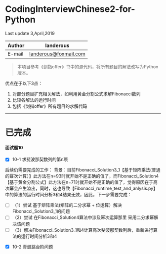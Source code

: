 CodingInterviewChinese2-for-Python
===========================
Last update 3,April,2019</br>

|Author|landerous|
|---|---
|E-mail|landerous@foxmail.com

> 本项目参考《剑指offer》书中的源代码，将所有题目的解法改写为Python版本。

优点在于以下3点：
1. 对部分题目扩充相关解法，如利用黄金分割公式求解Fibonacci数列
2. 比较各解法的运行时间
3. 包括《剑指offer》所有题目的求解代码

****

# 已完成
#### 面试题10
- [x] 10-1 求斐波那契数列的第n项

后续仍需要完成的工作：
背景：目前Fibonacci_Solution3_1【基于矩阵乘法(普通的幂次计算）】此方法在n=93时就开始不是正确的值了，而Fibonacci_Solution4【基于黄金分割公式】此方法在n=71时就开始不是正确的值了，觉得原因在于高次幂会产生溢出，同时，这也导致【Fibonacci_runtime_test_and_anlysis.py】中的算法的运行时间分析3和4结果无效，因此，下一步需要完成：
* [ ] （1）尝试 基于矩阵乘法(矩阵的二分求幂 + 位运算）解决Fibonacci_Solution3_1的问题
* [ ] （2）尝试 在Fibonacci_Solution4算法中涉及幂次运算那里 采用二分求幂解决该问题
* [ ] （3）解决Fibonacci_Solution3_1和4计算高次斐波那契数列后，重新进行算法的运行时间分析3和4
- [x] 10-2 青蛙跳台阶问题
